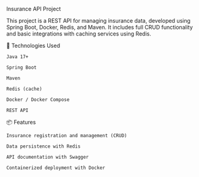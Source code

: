 Insurance API Project

This project is a REST API for managing insurance data, developed using Spring Boot, Docker, Redis, and Maven. It includes full CRUD functionality and basic integrations with caching services using Redis.

🔧 Technologies Used

    Java 17+

    Spring Boot

    Maven

    Redis (cache)

    Docker / Docker Compose

    REST API

📦 Features

    Insurance registration and management (CRUD)

    Data persistence with Redis

    API documentation with Swagger

    Containerized deployment with Docker